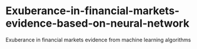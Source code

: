# Exuberance-in-financial-markets-evidence-based-on-neural-network
Exuberance in financial markets evidence from machine learning algorithms
